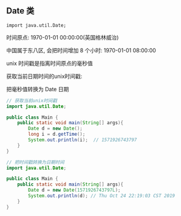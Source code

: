 ## Date 类

`import java.util.Date;`



时间原点: 1970-01-01  00:00:00(英国格林威治)  

中国属于东八区, 会把时间增加 8 个小时: 1970-01-01  08:00:00

unix 时间戳是指离时间原点的毫秒值



获取当前日期时间的unix时间戳:

把毫秒值转换为 Date 日期



```java
// 获取当前unix时间戳
import java.util.Date;

public class Main {
    public static void main(String[] args){
        Date d = new Date();
        long i = d.getTime();
        System.out.println(i);  // 1571926743797
    }
}
```



```java
// 把时间戳转换为日期时间
import java.util.Date;

public class Main {
    public static void main(String[] args){
        Date d = new Date(1571926743797L);
        System.out.println(d); // Thu Oct 24 22:19:03 CST 2019
    }
}
```

